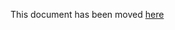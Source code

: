 This document has been moved [here](https://cartography-cncf.github.io/cartography/modules/digitalocean/schema.html)
